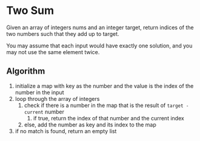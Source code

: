 # Two Sum

Given an array of integers nums and an integer target, return indices of the two numbers such that they add up to target.

You may assume that each input would have exactly one solution, and you may not use the same element twice.


## Algorithm

1. initialize a map with key as the number and the value is the index of the number in the input
2. loop through the array of integers
   1. check if there is a number in the map that is the result of `target - current` number
      1. if true, return the index of that number and the current index
   2. else, add the number as key and its index to the map
3. if no match is found, return an empty list